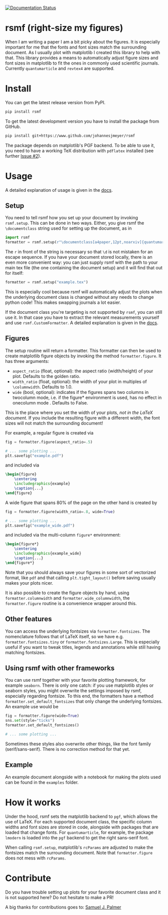 [![Documentation Status](https://readthedocs.org/projects/rsmf/badge/?version=latest)](https://rsmf.readthedocs.io/en/latest/?badge=latest)

# rsmf (right-size my figures)

When I am writing a paper I am a bit picky about the figures. It is especially important for me that the fonts and font sizes match the surrounding document. As I usually plot with matplotlib I created this library to help with that. This library provides a means to 
automatically adjust figure sizes and font sizes in matplotlib to fit the ones in commonly used scientific journals. Currently `quantumarticle` and `revtex4` are supported. 

# Install

You can get the latest release version from PyPI.
```bash
pip install rsmf
```
To get the latest development version you have to install the package from GitHub.
```bash
pip install git+https://www.github.com/johannesjmeyer/rsmf
```

The package depends on matplotlib's PGF backend. To be able to use it, you need to have a working TeX distribution with `pdflatex` installed (see further [Issue #2](https://github.com/johannesjmeyer/rsmf/issues/2)).

# Usage

A detailed explanation of usage is given in the [docs](https://rsmf.readthedocs.io/en/latest/source/howto.html).

## Setup
You need to tell rsmf how you set up your document by invoking `rsmf.setup`. This can be done in two ways. Either, you give rsmf the `\documentclass` string used for setting up the document, as in
```python
import rsmf
formatter = rsmf.setup(r"\documentclass[a4paper,12pt,noarxiv]{quantumarticle}")
```
The `r` in front of the string is necessary so that `\d` is not mistaken for an escape sequence. If you have your document stored locally, there is an even more convenient way:
you can just supply rsmf with the path to your main tex file (the one containing the document setup) and it will find that out for itself:
```python
formatter = rsmf.setup("example.tex")
```
This is especially cool because rsmf will automatically adjust the plots when the underlying document class is changed without any needs to change python code! This makes swapping journals a lot easier.

If the document class you're targeting is not supported by `rsmf`, you can still use it. In that case you have to extract the relevant measurements yourself and use `rsmf.CustomFormatter`. A detailed explanation is given in the [docs](https://rsmf.readthedocs.io/en/latest/source/howto.html).

## Figures
The setup routine will return a formatter. This formatter can then be used to create matplotlib figure objects by invoking the method `formatter.figure`. It has three arguments:

* `aspect_ratio` (float, optional): the aspect ratio (width/height) of your plot. Defaults to the golden ratio.
* `width_ratio` (float, optional): the width of your plot in multiples of `\columnwidth`. Defaults to 1.0.
* `wide` (bool, optional): indicates if the figures spans two columns in twocolumn mode, 
                i.e. if the figure* environment is used, has no effect in onecolumn mode . Defaults to False.

This is the place where you set the width of your plots, _not in the LaTeX document._ If you include the resulting figure with a different width, the font sizes will not match the surrounding document!

For example, a regular figure is created via
```python
fig = formatter.figure(aspect_ratio=.5)

# ... some plotting ...
plt.savefig("example.pdf")
```
and included via
```tex
\begin{figure}
	\centering
	\includegraphics{example}
	\caption{...}
\end{figure}
```
A wide figure that spans 80% of the page on the other hand is created by
```python
fig = formatter.figure(width_ratio=.8, wide=True)

# ... some plotting ...
plt.savefig("example_wide.pdf")
```
and included via the multi-column `figure*` environment:
```tex
\begin{figure*}
	\centering
	\includegraphics{example_wide}
	\caption{...}
\end{figure*}
```

Note that you should always save your figures in some sort of vectorized format, like `pdf` and that calling `plt.tight_layout()` before saving usually makes your plots nicer.

It is also possible to create the figure objects by hand, using `formatter.columnwidth` and `formatter.wide_columnwidth`, the `formatter.figure` routine is a convenience wrapper around this.

## Other features
You can access the underlying fontsizes via `formatter.fontsizes`. The nomenclature follows that of LaTeX itself, so we have e.g. `formatter.fontsizes.tiny` or `formatter.fontsizes.Large`.
This is especially useful if you want to tweak titles, legends and annotations while still having matching fontsizes.

## Using rsmf with other frameworks
You can use rsmf together with your favorite plotting framework, for example `seaborn`. There is only one catch: if you use matplotlib styles or seaborn styles, you might overwrite the settings imposed by rsmf, especially regarding fontsize. To this end, the formatters have a method `formatter.set_default_fontsizes` that only change the underlying fontsizes. An example use would be
```python
fig = formatter.figure(wide=True)
sns.set(style="ticks")
formatter.set_default_fontsizes()

# ... some plotting ...
```
Sometimes these styles also overwrite other things, like the font family (serif/sans-serif). There is no correction method for that yet.

## Example
An example document alongside with a notebook for making the plots used can be found in the `examples` folder.

# How it works
Under the hood, rsmf sets the matplotlib backend to `pgf`, which allows the use of LaTeX. For each supported document class, the specific column widths and font sizes are stored in code, alongside with packages that are loaded that change fonts. For `quantumarticle`, for example, the package `lmodern` is loaded into the `pgf` backend to get the right sans-serif font. 

When calling `rsmf.setup`, matplotlib's `rcParams` are adjusted to make the fontsizes match the surrounding document. Note that `formatter.figure` does not mess with `rcParams`.

# Contribute
Do you have trouble setting up plots for your favorite document class and it is not supported here? Do not hesitate to make a PR!

A big thanks for contributions goes to:
[Samuel J. Palmer](https://github.com/sp94)
